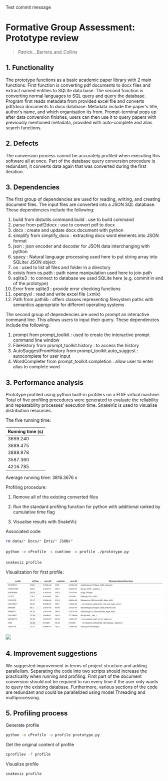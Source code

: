 Test commit message

# Formative Group Assessment: Prototype review

> Patrick__Barrera_and_Collins

## 1. Functionality

The prototype functions as a basic academic paper library with 2 main functions. First function is converting pdf documents to docx files and extract named entities to SQLite data base. The second function is converting normal languages to SQL query and query the database. Program first reads metadata from provided excel file and converts pdf/docx documents to docx database. Metadata include the paper's title, author’s name, and which organisation its from. Prompt-terminal pops up after data conversion finishes, users can then use it to query papers with previously mentioned metadata, provided with auto-complete and alias search functions.

## 2. Defects

The conversion process cannot be accurately profiled when executing this software all at once. Part of the database query conversion procedure is redundant, it converts data again that was converted during the first iteration.

## 3. Dependencies

The first group of dependencies are used for reading, writing, and creating document files. The input files are converted into a JSON SQL database. These dependencies include the following:

1. build from distutils.command.build : use to build command
2. parse from pdf2docx : use to convert pdf to docx
3. docx : create and update docx document with python
4. simplify from simplify_docx : extracting docx word elements into JSON format
5. json : json encoder and decoder for JSON data interchanging with python
6. spacy : Natural language processing used here to put string array into SQLite/ JSON object
7. os : used to list all files and folder in a directory
8. exists from os.path : path name manipulation used here to join path
9. sqlite3 : to connect to database we used SQLite here (e.g. commit in end of the prototype)
10. Error from sqlite3 : provide error checking functions
11. openpyxl : read and write excel file (.xmlx)
12. Path from pathlib : offers classes representing filesystem paths with semantics appropriate for different operating systems

The second group of dependencies are used to prompt an interactive command line. This allows users to input their query. These dependencies include the following:

1. prompt from prompt_toolkit : used to create the interactive prompt command line window
2. FileHistory from prompt_toolkit.history : to access the history
3. AutoSuggestFromHistory from prompt_toolkit.auto_suggest : autocomplete for user input
4. WordCompleter from prompt_toolkit.completion : allow user to enter alias to complete word

## 3. Performance analysis

Prototype profiled using python built-in profilers on a EDIF virtual machine. Total of five profiling procedures were generated to evaluate the reliability and repeatability processes’ execution time. SnakeViz is used to visualise distribution resources.

The five running time:

|Running time (s)|
|-|
|3699.240|
|3689.475|
|3888.978|
|3587.360|
|4216.785|

Average running time: 3816.3676 s

Profiling procedure:

1. Remove all of the existing converted files

2. Run the standard profiling function for python with additional ranked by cumulative time flag

3. Visualise results with SnakeViz


Associated code:

```bash
rm data/* Docs/* Ents/* JSON/*

python -m cProfile -s cumtime -o profile ./prototype.py

snakeviz profile
```

Visualization for first profile:

![](./imgs/1.png)

![](./imgs/2.png)

## 4. Improvement suggestions

We suggested improvement in terms of project structure and adding parallelism. Separating the code into two scripts should increase the practicality when running and profiling. First part of the document conversion should not be required to run every time if the user only wants to query the existing database. Furthermore, various sections of the code are redundant and could be parallelized using model Threading and multiprocessing.

## 5. Profiling process
Generate profile

```bash
python -m cProfile -o profile prototype.py
```

Get the original content of profile

```bash
cprofilev -f profile
```

Visualize profile

```bash
snakeviz profile
```
